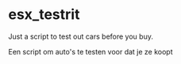 # esx_testrit

Just a script to test out cars before you buy.

Een script om auto's te testen voor dat je ze koopt

